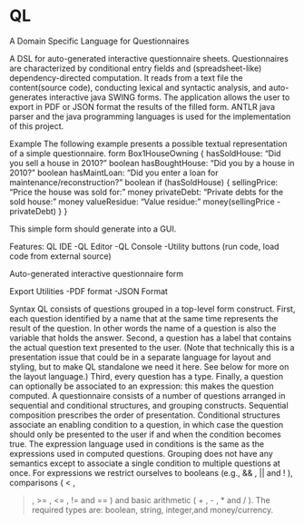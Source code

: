 QL
==

A Domain Specific Language for Questionnaires

A DSL for auto-generated interactive questionnaire sheets. Questionnaires are characterized by conditional entry fields
and (spreadsheet-like) dependency-directed computation. It reads from a text file the content(source code), conducting
lexical and syntactic analysis, and auto-generates interactive java SWING forms. The application allows the user to 
export in PDF or JSON format the results of the filled form. ANTLR java parser and the java programming languages is 
used for the implementation of this project.


Example
The following example presents a possible textual representation of a simple questionnaire.
form Box1HouseOwning {
    hasSoldHouse: “Did you sell a house in 2010?” boolean
    hasBoughtHouse: “Did you by a house in 2010?” boolean
    hasMaintLoan: “Did you enter a loan for maintenance/reconstruction?” boolean
      if (hasSoldHouse) {
          sellingPrice: “Price the house was sold for:” money
          privateDebt: “Private debts for the sold house:” money
          valueResidue: “Value residue:” money(sellingPrice - privateDebt)
      }
}

This simple form should generate into a GUI.

Features:
QL IDE 
 -QL Editor
 -QL Console
 -Utility buttons (run code, load code from external source)

Auto-generated interactive questionnaire form

Export Utilities
 -PDF format
 -JSON Format

Syntax
QL consists of questions grouped in a top-level form construct. First, each question
identified by a name that at the same time represents the result of the question. In other
words the name of a question is also the variable that holds the answer. Second, a question
has a label that contains the actual question text presented to the user. (Note that
technically this is a presentation issue that could be in a separate language for layout and
styling, but to make QL standalone we need it here. See below for more on the layout
language.) Third, every question has a type. Finally, a question can optionally be associated
to an expression: this makes the question computed.
A questionnaire consists of a number of questions arranged in sequential and conditional
structures, and grouping constructs. Sequential composition prescribes the order of
presentation. Conditional structures associate an enabling condition to a question, in which
case the question should only be presented to the user if and when the condition becomes
true. The expression language used in conditions is the same as the expressions used in computed questions. Grouping does not have any semantics except to associate a single
condition to multiple questions at once.
For expressions we restrict ourselves to booleans (e.g., && , || and ! ), comparisons ( < ,
> , >= , <= , != and == ) and basic arithmetic ( + , - , * and / ). The required types are:
boolean, string, integer,and money/currency.
